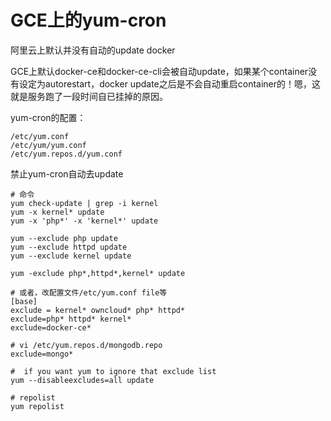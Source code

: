 # GCE上的yum-cron

阿里云上默认并没有自动的update docker



GCE上默认docker-ce和docker-ce-cli会被自动update，如果某个container没有设定为autorestart，docker update之后是不会自动重启container的！嗯，这就是服务跑了一段时间自已挂掉的原因。

yum-cron的配置：

```
/etc/yum.conf
/etc/yum/yum.conf
/etc/yum.repos.d/yum.conf
```



禁止yum-cron自动去update

```
# 命令
yum check-update | grep -i kernel
yum -x kernel* update
yum -x 'php*' -x 'kernel*' update

yum --exclude php update
yum --exclude httpd update
yum --exclude kernel update

yum -exclude php*,httpd*,kernel* update

# 或者，改配置文件/etc/yum.conf file等
[base]
exclude = kernel* owncloud* php* httpd*
exclude=php* httpd* kernel*
exclude=docker-ce*

# vi /etc/yum.repos.d/mongodb.repo
exclude=mongo*

#  if you want yum to ignore that exclude list
yum --disableexcludes=all update

# repolist
yum repolist
```

